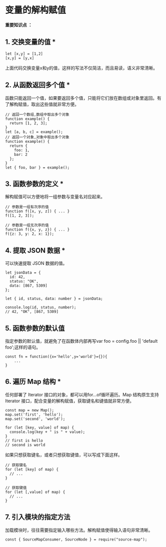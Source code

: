 # 变量的解构赋值

**重要知识点 ：**

## 1. 交换变量的值 \*

```text
let [x,y] = [1,2]
[x,y] = [y,x]
```

上面代码交换变量x和y的值，这样的写法不仅简洁，而且易读，语义非常清晰。

## 2. 从函数返回多个值 \*

函数只能返回一个值，如果要返回多个值，只能将它们放在数组或对象里返回。有了解构赋值，取出这些值就非常方便。

```text
// 返回一个数组,数组中取出多个对象
function example() {
  return [1, 2, 3];
}
let [a, b, c] = example();
// 返回一个对象,对象中取出多个对象
function example() {
  return {
    foo: 1,
    bar: 2
  };
}
let { foo, bar } = example();
```

## 3. 函数参数的定义 \*

解构赋值可以方便地将一组参数与变量名对应起来。

```text
// 参数是一组有次序的值
function f([x, y, z]) { ... }
f([1, 2, 3]);

// 参数是一组无次序的值
function f({x, y, z}) { ... }
f({z: 3, y: 2, x: 1});
```

## 4. 提取 JSON 数据 \*

可以快速提取 JSON 数据的值。

```text
let jsonData = {
  id: 42,
  status: "OK",
  data: [867, 5309]
};

let { id, status, data: number } = jsonData;

console.log(id, status, number);
// 42, "OK", [867, 5309]
```

## 5. 函数参数的默认值

指定参数的默认值，就避免了在函数体内部再写var foo = config.foo \|\| 'default foo';这样的语句。

```text
const fn = function({x='hello',y='world'}={}){
    ...
}
```

## 6. 遍历 Map 结构 \*

任何部署了 Iterator 接口的对象，都可以用for...of循环遍历。Map 结构原生支持 Iterator 接口，配合变量的解构赋值，获取键名和键值就非常方便。

```text
const map = new Map();
map.set('first', 'hello');
map.set('second', 'world');

for (let [key, value] of map) {
  console.log(key + " is " + value);
}
// first is hello
// second is world
```

如果只想获取键名，或者只想获取键值，可以写成下面这样。

```text
// 获取键名
for (let [key] of map) {
  // ...
}

// 获取键值
for (let [,value] of map) {
  // ...
}
```

## 7. 引入模块的指定方法

加载模块时，往往需要指定输入哪些方法。解构赋值使得输入语句非常清晰。

```text
const { SourceMapConsumer, SourceNode } = require("source-map");
```

